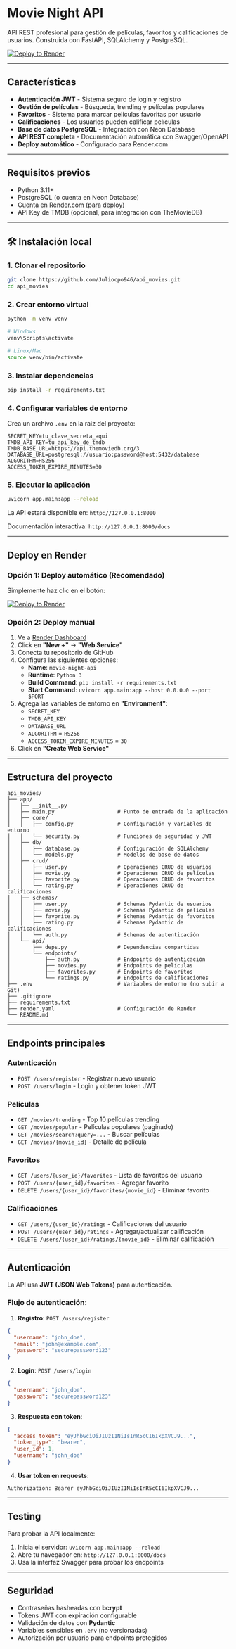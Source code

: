 # Movie Night API

API REST profesional para gestión de películas, favoritos y calificaciones de usuarios. Construida con FastAPI, SQLAlchemy y PostgreSQL.

[![Deploy to Render](https://render.com/images/deploy-to-render-button.svg)](https://render.com/deploy?repo=https://github.com/Juliocpo946/api_movies)

---

## Características

- **Autenticación JWT** - Sistema seguro de login y registro
- **Gestión de películas** - Búsqueda, trending y películas populares
- **Favoritos** - Sistema para marcar películas favoritas por usuario
- **Calificaciones** - Los usuarios pueden calificar películas
- **Base de datos PostgreSQL** - Integración con Neon Database
- **API REST completa** - Documentación automática con Swagger/OpenAPI
- **Deploy automático** - Configurado para Render.com

---

## Requisitos previos

- Python 3.11+
- PostgreSQL (o cuenta en Neon Database)
- Cuenta en [Render.com](https://render.com) (para deploy)
- API Key de TMDB (opcional, para integración con TheMovieDB)

---

## 🛠️ Instalación local

### 1. Clonar el repositorio

```bash
git clone https://github.com/Juliocpo946/api_movies.git
cd api_movies
```

### 2. Crear entorno virtual

```bash
python -m venv venv

# Windows
venv\Scripts\activate

# Linux/Mac
source venv/bin/activate
```

### 3. Instalar dependencias

```bash
pip install -r requirements.txt
```

### 4. Configurar variables de entorno

Crea un archivo `.env` en la raíz del proyecto:

```env
SECRET_KEY=tu_clave_secreta_aqui
TMDB_API_KEY=tu_api_key_de_tmdb
TMDB_BASE_URL=https://api.themoviedb.org/3
DATABASE_URL=postgresql://usuario:password@host:5432/database
ALGORITHM=HS256
ACCESS_TOKEN_EXPIRE_MINUTES=30
```

### 5. Ejecutar la aplicación

```bash
uvicorn app.main:app --reload
```

La API estará disponible en: `http://127.0.0.1:8000`

Documentación interactiva: `http://127.0.0.1:8000/docs`

---

## Deploy en Render

### Opción 1: Deploy automático (Recomendado)

Simplemente haz clic en el botón:

[![Deploy to Render](https://render.com/images/deploy-to-render-button.svg)](https://render.com/deploy?repo=https://github.com/Juliocpo946/api_movies)

### Opción 2: Deploy manual

1. Ve a [Render Dashboard](https://dashboard.render.com/)
2. Click en **"New +"** → **"Web Service"**
3. Conecta tu repositorio de GitHub
4. Configura las siguientes opciones:
   - **Name**: `movie-night-api`
   - **Runtime**: `Python 3`
   - **Build Command**: `pip install -r requirements.txt`
   - **Start Command**: `uvicorn app.main:app --host 0.0.0.0 --port $PORT`
5. Agrega las variables de entorno en **"Environment"**:
   - `SECRET_KEY`
   - `TMDB_API_KEY`
   - `DATABASE_URL`
   - `ALGORITHM` = `HS256`
   - `ACCESS_TOKEN_EXPIRE_MINUTES` = `30`
6. Click en **"Create Web Service"**

---

## Estructura del proyecto

```
api_movies/
├── app/
│   ├── __init__.py
│   ├── main.py                    # Punto de entrada de la aplicación
│   ├── core/
│   │   ├── config.py              # Configuración y variables de entorno
│   │   └── security.py            # Funciones de seguridad y JWT
│   ├── db/
│   │   ├── database.py            # Configuración de SQLAlchemy
│   │   └── models.py              # Modelos de base de datos
│   ├── crud/
│   │   ├── user.py                # Operaciones CRUD de usuarios
│   │   ├── movie.py               # Operaciones CRUD de películas
│   │   ├── favorite.py            # Operaciones CRUD de favoritos
│   │   └── rating.py              # Operaciones CRUD de calificaciones
│   ├── schemas/
│   │   ├── user.py                # Schemas Pydantic de usuarios
│   │   ├── movie.py               # Schemas Pydantic de películas
│   │   ├── favorite.py            # Schemas Pydantic de favoritos
│   │   ├── rating.py              # Schemas Pydantic de calificaciones
│   │   └── auth.py                # Schemas de autenticación
│   └── api/
│       ├── deps.py                # Dependencias compartidas
│       └── endpoints/
│           ├── auth.py            # Endpoints de autenticación
│           ├── movies.py          # Endpoints de películas
│           ├── favorites.py       # Endpoints de favoritos
│           └── ratings.py         # Endpoints de calificaciones
├── .env                           # Variables de entorno (no subir a Git)
├── .gitignore
├── requirements.txt
├── render.yaml                    # Configuración de Render
└── README.md
```

---

## Endpoints principales

### Autenticación
- `POST /users/register` - Registrar nuevo usuario
- `POST /users/login` - Login y obtener token JWT

### Películas
- `GET /movies/trending` - Top 10 películas trending
- `GET /movies/popular` - Películas populares (paginado)
- `GET /movies/search?query=...` - Buscar películas
- `GET /movies/{movie_id}` - Detalle de película

### Favoritos
- `GET /users/{user_id}/favorites` - Lista de favoritos del usuario
- `POST /users/{user_id}/favorites` - Agregar favorito
- `DELETE /users/{user_id}/favorites/{movie_id}` - Eliminar favorito

### Calificaciones
- `GET /users/{user_id}/ratings` - Calificaciones del usuario
- `POST /users/{user_id}/ratings` - Agregar/actualizar calificación
- `DELETE /users/{user_id}/ratings/{movie_id}` - Eliminar calificación

---

## Autenticación

La API usa **JWT (JSON Web Tokens)** para autenticación.

### Flujo de autenticación:

1. **Registro**: `POST /users/register`
```json
{
  "username": "john_doe",
  "email": "john@example.com",
  "password": "securepassword123"
}
```

2. **Login**: `POST /users/login`
```json
{
  "username": "john_doe",
  "password": "securepassword123"
}
```

3. **Respuesta con token**:
```json
{
  "access_token": "eyJhbGciOiJIUzI1NiIsInR5cCI6IkpXVCJ9...",
  "token_type": "bearer",
  "user_id": 1,
  "username": "john_doe"
}
```

4. **Usar token en requests**:
```
Authorization: Bearer eyJhbGciOiJIUzI1NiIsInR5cCI6IkpXVCJ9...
```

---

## Testing

Para probar la API localmente:

1. Inicia el servidor: `uvicorn app.main:app --reload`
2. Abre tu navegador en: `http://127.0.0.1:8000/docs`
3. Usa la interfaz Swagger para probar los endpoints

---

## Seguridad

- Contraseñas hasheadas con **bcrypt**
- Tokens JWT con expiración configurable
- Validación de datos con **Pydantic**
- Variables sensibles en `.env` (no versionadas)
- Autorización por usuario para endpoints protegidos
